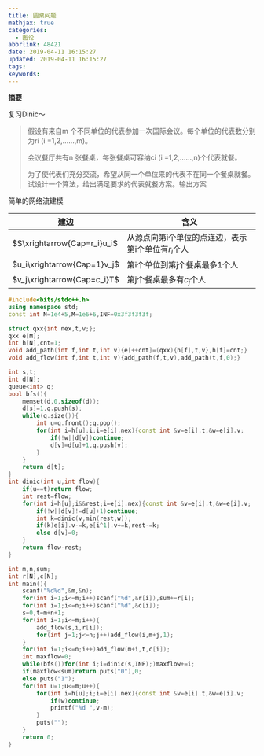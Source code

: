 ```yaml
---
title: 圆桌问题
mathjax: true
categories:
  - 图论
abbrlink: 48421
date: 2019-04-11 16:15:27
updated: 2019-04-11 16:15:27
tags:
keywords:
---
```



**摘要**

复习Dinic～


<!--more-->

> 假设有来自m 个不同单位的代表参加一次国际会议。每个单位的代表数分别为ri (i =1,2,……,m)。
>
> 会议餐厅共有n 张餐桌，每张餐桌可容纳ci (i =1,2,……,n)个代表就餐。
>
> 为了使代表们充分交流，希望从同一个单位来的代表不在同一个餐桌就餐。试设计一个算法，给出满足要求的代表就餐方案。输出方案

简单的网络流建模

| 建边                        | 含义                                                |
| --------------------------- | --------------------------------------------------- |
| $S\xrightarrow{Cap=r_i}u_i$ | 从源点向第i个单位的点连边，表示第i个单位有$r_i$个人 |
| $u_i\xrightarrow{Cap=1}v_j$ | 第i个单位到第j个餐桌最多1个人                       |
| $v_j\xrightarrow{Cap=c_i}T$ | 第j个餐桌最多有$c_j$个人                            |

```cpp
#include<bits/stdc++.h>
using namespace std;
const int N=1e4+5,M=1e6+6,INF=0x3f3f3f3f;

struct qxx{int nex,t,v;};
qxx e[M];
int h[N],cnt=1;
void add_path(int f,int t,int v){e[++cnt]=(qxx){h[f],t,v},h[f]=cnt;}
void add_flow(int f,int t,int v){add_path(f,t,v),add_path(t,f,0);}

int s,t;
int d[N];
queue<int> q;
bool bfs(){
	memset(d,0,sizeof(d));
	d[s]=1,q.push(s);
	while(q.size()){
		int u=q.front();q.pop();
		for(int i=h[u];i;i=e[i].nex){const int &v=e[i].t,&w=e[i].v;
			if(!w||d[v])continue;
			d[v]=d[u]+1,q.push(v);
		}
	}
	return d[t];
}
int dinic(int u,int flow){
	if(u==t)return flow;
	int rest=flow;
	for(int i=h[u];i&&rest;i=e[i].nex){const int &v=e[i].t,&w=e[i].v;
		if(!w||d[v]!=d[u]+1)continue;
		int k=dinic(v,min(rest,w));
		if(k)e[i].v-=k,e[i^1].v+=k,rest-=k;
		else d[v]=0;
	}
	return flow-rest;
}

int m,n,sum;
int r[N],c[N];
int main(){
	scanf("%d%d",&m,&n);
	for(int i=1;i<=m;i++)scanf("%d",&r[i]),sum+=r[i];
	for(int i=1;i<=n;i++)scanf("%d",&c[i]);
	s=0,t=m+n+1;
	for(int i=1;i<=m;i++){
		add_flow(s,i,r[i]);
		for(int j=1;j<=n;j++)add_flow(i,m+j,1);
	}
	for(int i=1;i<=n;i++)add_flow(m+i,t,c[i]);
	int maxflow=0;
	while(bfs())for(int i;i=dinic(s,INF);)maxflow+=i;
	if(maxflow<sum)return puts("0"),0;
	else puts("1");
	for(int u=1;u<=m;u++){
		for(int i=h[u];i;i=e[i].nex){const int &v=e[i].t,&w=e[i].v;
			if(w)continue;
			printf("%d ",v-m);
		}
		puts("");
	}
	return 0;
}
```

